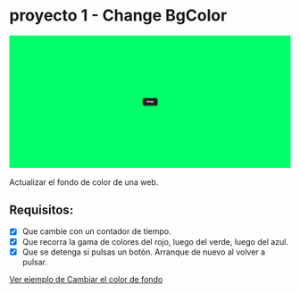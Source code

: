 # proyecto 1 - Change BgColor

![](screenshot.png)

Actualizar el fondo de color de una web.

## Requisitos:

- [x] Que cambie con un contador de tiempo.
- [x] Que recorra la gama de colores del rojo, luego del verde, luego del azul.
- [x] Que se detenga si pulsas un botón. Arranque de nuevo al volver a pulsar.

[Ver ejemplo de Cambiar el color de fondo](https://codepen.io/jagadeshanh/details/YGJmmv)